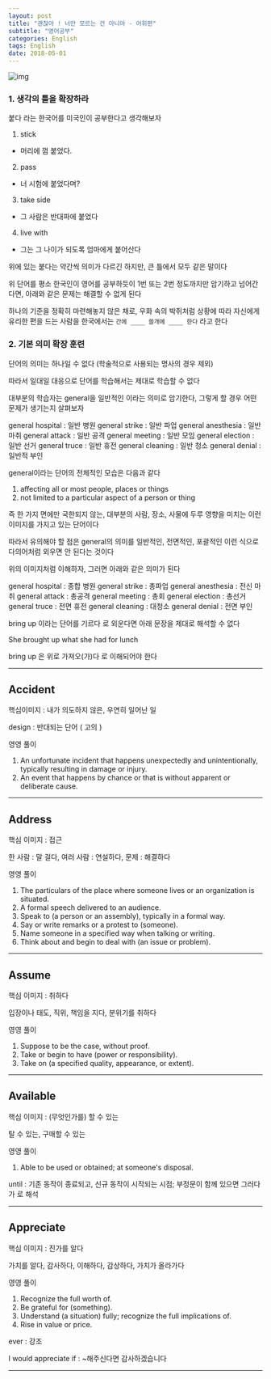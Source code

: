 ```yaml
---
layout: post
title: "괜찮아 ! 너만 모르는 건 아니야 - 어휘편"
subtitle: "영어공부"
categories: English
tags: English
date: 2018-05-01
---
```


![img](https://img.kaidee.com/prd/20180427/337728869/b/0cf1987d-78e7-4f60-acd1-310d5c427af9.jpg)

### 1. 생각의 틀을 확장하라

붙다 라는 한국어를 미국인이 공부한다고 생각해보자

1. stick
- 머리에 껌 붙었다.

2. pass
- 너 시험에 붙었다며?

3. take side
- 그 사람은 반대파에 붙었다

4. live with
- 그는 그 나이가 되도록 엄마에게 붙어산다

위에 있는 붙다는 약간씩 의미가 다르긴 하지만, 큰 틀에서 모두 같은 말이다

위 단어를 평소 한국인이 영어를 공부하듯이 1번 또는 2번 정도까지만 암기하고 넘어간다면, 아래와 같은 문제는 해결할 수 없게 된다

하나의 기준을 정확히 마련해놓지 않은 채로, 우화 속의 박쥐처럼 상황에 따라 자신에게 유리한 편을 드는 사람을 한국에서는 `간에 ____ 쓸개에 ____ 한다` 라고 한다

### 2. 기본 의미 확장 훈련

단어의 의미는 하나일 수 없다 (학술적으로 사용되는 명사의 경우 제외)

따라서 일대일 대응으로 단어를 학습해서는 제대로 학습할 수 없다

대부분의 학습자는 general을 일반적인 이라는 의미로 암기한다, 그렇게 할 경우 어떤 문제가 생기는지 살펴보자


general hospital : 일반 병원
general strike : 일반 파업
general anesthesia : 일반 마취
general attack : 일반 공격
general meeting : 일반 모임
general election : 일반 선거
general truce : 일반 휴전
general cleaning : 일반 청소
general denial : 일반적 부인

general이라는 단어의 전체적인 모습은 다음과 같다

1. affecting all or most people, places or things
2. not limited to a particular aspect of a person or thing

즉 한 가지 면에만 국한되지 않는, 대부분의 사람, 장소, 사물에 두루 영향을 미치는 이런 이미지를 가지고 있는 단어이다

따라서 유의해야 할 점은 general의 의미를 일반적인, 전면적인, 포괄적인 이런 식으로 다의어처럼 외우면 안 된다는 것이다

위의 이미지처럼 이해하자, 그러면 아래와 같은 의미가 된다

general hospital : 종합 병원
general strike : 총파업
general anesthesia : 전신 마취
general attack : 총공격
general meeting : 총회
general election : 총선거
general truce : 전면 휴전
general cleaning : 대청소
general denial : 전면 부인

bring up 이라는 단어를 기르다 로 외운다면 아래 문장을 제대로 해석할 수 없다

She brought up what she had for lunch

bring up 은 위로 가져오(가)다 로 이해되어야 한다

---

## Accident

핵심이미지 : 내가 의도하지 않은, 우연히 일어난 일

design : 반대되는 단어 ( 고의 )

영영 풀이

1. An unfortunate incident that happens unexpectedly and unintentionally, typically resulting in damage or injury.
2. An event that happens by chance or that is without apparent or deliberate cause.

---

## Address

핵심 이미지 : 접근

한 사람 : 말 걸다, 여러 사람 : 연설하다, 문제 : 해결하다

영영 풀이

1. The particulars of the place where someone lives or an organization is situated.
2. A formal speech delivered to an audience.
3. Speak to (a person or an assembly), typically in a formal way.
4. Say or write remarks or a protest to (someone).
5. Name someone in a specified way when talking or writing.
6. Think about and begin to deal with (an issue or problem).


---

## Assume

핵심 이미지 : 취하다

입장이나 태도, 직위, 책임을 지다, 분위기를 취하다

영영 풀이

1. Suppose to be the case, without proof.
2. Take or begin to have (power or responsibility).
3. Take on (a specified quality, appearance, or extent).

---

## Available

핵심 이미지 : (무엇인가를) 할 수 있는

탈 수 있는, 구매할 수 있는

영영 풀이

1. Able to be used or obtained; at someone's disposal.

until : 기존 동작이 종료되고, 신규 동작이 시작되는 시점; 부정문이 함께 있으면 그러다가 로 해석

---

## Appreciate

핵심 이미지 : 진가를 알다

가치를 알다, 감사하다, 이해하다, 감상하다, 가치가 올라가다

영영 풀이

1. Recognize the full worth of.
2. Be grateful for (something).
3. Understand (a situation) fully; recognize the full implications of.
4. Rise in value or price.

ever : 강조

I would appreciate if : ~해주신다면 감사하겠습니다

---

